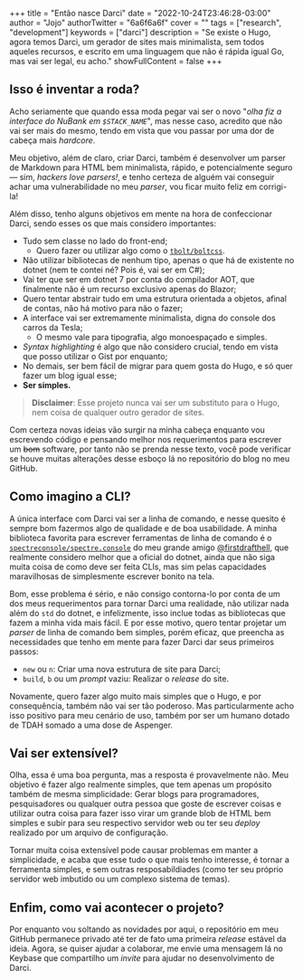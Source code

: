 +++
title = "Então nasce Darci"
date = "2022-10-24T23:46:28-03:00"
author = "Jojo"
authorTwitter = "6a6f6a6f"
cover = ""
tags = ["research", "development"]
keywords = ["darci"]
description = "Se existe o Hugo, agora temos Darci, um gerador de sites mais minimalista, sem todos aqueles recursos, e escrito em uma linguagem que não é rápida igual Go, mas vai ser legal, eu acho."
showFullContent = false
+++

## Isso é inventar a roda?

Acho seriamente que quando essa moda pegar vai ser o novo "*olha fiz a interface do NuBank em `$STACK_NAME`*", mas nesse caso, acredito que não vai ser mais do mesmo, tendo em vista que vou passar por uma dor de cabeça mais *hardcore*.

Meu objetivo, além de claro, criar Darci, também é desenvolver um parser de Markdown para HTML bem minimalista, rápido, e potencialmente seguro — sim, *hackers love parsers!*, e tenho certeza de alguém vai conseguir achar uma vulnerabilidade no meu *parser*, vou ficar muito feliz em corrigi-la!

Além disso, tenho alguns objetivos em mente na hora de confeccionar Darci, sendo esses os que mais considero importantes:

- Tudo sem classe no lado do front-end;
  - Quero fazer ou utilizar algo como o [`tbolt/boltcss`](https://github.com/tbolt/boltcss).
- Não utilizar bibliotecas de nenhum tipo, apenas o que há de existente no dotnet (nem te contei né? Pois é, vai ser em C#);
- Vai ter que ser em dotnet 7 por conta do compilador AOT, que finalmente não é um recurso exclusivo apenas do Blazor;
- Quero tentar abstrair tudo em uma estrutura orientada a objetos, afinal de contas, não há motivo para não o fazer;
- A interface vai ser extremamente minimalista, digna do console dos carros da Tesla;
  - O mesmo vale para tipografia, algo monoespaçado e simples.
- *Syntax highlighting* é algo que não considero crucial, tendo em vista que posso utilizar o Gist por enquanto;
- No demais, ser bem fácil de migrar para quem gosta do Hugo, e só quer fazer um blog igual esse;
- **Ser simples.**

> **Disclaimer**: Esse projeto nunca vai ser um substituto para o Hugo, nem coisa de qualquer outro gerador de sites.

Com certeza novas ideias vão surgir na minha cabeça enquanto vou escrevendo código e pensando melhor nos requerimentos para escrever um ~~bom~~ software, por tanto não se prenda nesse texto, você pode verificar se houve muitas alterações desse esboço lá no repositório do blog no meu GitHub.

## Como imagino a CLI?

A única interface com Darci vai ser a linha de comando, e nesse quesito é sempre bom fazermos algo de qualidade e de boa usabilidade. A minha biblioteca favorita para escrever ferramentas de linha de comando é o [`spectreconsole/spectre.console`](https://github.com/spectreconsole/spectre.console) do meu grande amigo [@firstdrafthell](https://twitter.com/firstdrafthell), que realmente considero melhor que a oficial do dotnet, ainda que não siga muita coisa de como deve ser feita CLIs, mas sim pelas capacidades maravilhosas de simplesmente escrever bonito na tela.

Bom, esse problema é sério, e não consigo contorna-lo por conta de um dos meus requerimentos para tornar Darci uma realidade, não utilizar nada além do `std` do dotnet, e infelizmente, isso inclue todas as bibliotecas que fazem a minha vida mais fácil. E por esse motivo, quero tentar projetar um *parser* de linha de comando bem simples, porém eficaz, que preencha as necessidades que tenho em mente para fazer Darci dar seus primeiros passos:

- `new` ou `n`: Criar uma nova estrutura de site para Darci;
- `build`, `b` ou um *prompt* vaziu: Realizar o *release* do site.

Novamente, quero fazer algo muito mais simples que o Hugo, e por consequência, também não vai ser tão poderoso. Mas particularmente acho isso positivo para meu cenário de uso, também por ser um humano dotado de TDAH somado a uma dose de Aspenger.

## Vai ser extensível?

Olha, essa é uma boa pergunta, mas a resposta é provavelmente não. Meu objetivo é fazer algo realmente simples, que tem apenas um propósito também de mesma simplicidade: Gerar blogs para programadores, pesquisadores ou qualquer outra pessoa que goste de escrever coisas e utilizar outra coisa para fazer isso virar um grande blob de HTML bem simples e subir para seu respectivo servidor web ou ter seu *deploy* realizado por um arquivo de configuração.

Tornar muita coisa extensível pode causar problemas em manter a simplicidade, e acaba que esse tudo o que mais tenho interesse, é tornar a ferramenta simples, e sem outras resposabildiades (como ter seu próprio servidor web imbutido ou um complexo sistema de temas).

## Enfim, como vai acontecer o projeto?

Por enquanto vou soltando as novidades por aqui, o repositório em meu GitHub permanece privado até ter de fato uma primeira *release* estável da ideia. Agora, se quiser ajudar a colaborar, me envie uma mensagem lá no Keybase que compartilho um *invite* para ajudar no desenvolvimento de Darci.

